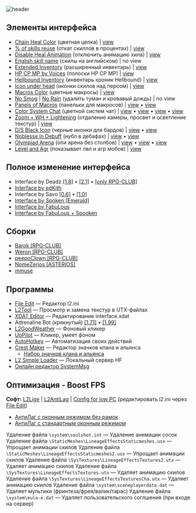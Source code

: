 

![header](https://sun9-31.userapi.com/IqWCkiQVp4akMgbZWI2eOM0feaH5H4WNck1Vbg/hdaAu8MFaAI.jpg)



## Элементы интерфейса

- [Chain Heal Color](files/Chain-Heal-Color.zip) (цветная цепка) | [view](https://i.imgur.com/kCOTYus.png)
- [% of skills reuse](files/Skill-Reuse.zip) (откат скиллов в процентах) | [view](https://i.imgur.com/zYAzIaL.png) 
- [Disable Heal Animation](files/Disable-Heal-Animation.zip) (отключить анимацию хила) | [view](https://imgur.com/ueWVAeg.png)
- [English skill name](files/En_Skillname.zip) (скилы на английском) | no view
- [Extended Inventory](files/Extended-Inventory.zip) (расширенный инвентарь) | [view](https://imgur.com/ls8A6gR.png)
- [HP CP MP by Voices](files/HP-CP-MP-by-Voices.zip) (полоски HP CP MP) | [view](https://imgur.com/ap7r7Vk.png)
- [Hellbound Inventory](files/Hellbound-Inventory.zip) (инвентарь хроник Hellbound) | [view](https://imgur.com/AXsxx8l.png)
- [Icon under head](files/Icon-Under-Head.zip) (иконки скилов над персом) | [view](https://imgur.com/xZZJxXy.png)
- [Macros Color](files/Macros-Color.zip) (цветные макросы) | [view](https://imgur.com/QKD7vD2.png)
- [No Smog](files/No-Smog.zip) | [No Rain](files/No-Rain.zip) (удалить туман и кровавый дождь) | no view
- [Panels of Macros](files/Panels-of-Macros.zip) (панельки для макросов) | [view](https://imgur.com/UJ969Xh.png) • [view](https://imgur.com/prTpV3p.png)
- [Color System Chat](files/Color-System-Chat.zip) (цветной систем чат) | [view](https://imgur.com/a/clS8Any) • [view](https://imgur.com/a/4aJSZdp) • [view](https://imgur.com/a/yvOrM7E) • [view](https://imgur.com/a/iWMyuL2)
- [Zoom + WH + Lightening](files/Zoom-WH-Lightening.zip) (отдаление камеры, просвет и осветление текстур) | [view](https://imgur.com/8ms2uyw.png)
- [D/S Black Icon](files/DS-Black-Icon.zip) (черные иконки для бардов) | [view](https://imgur.com/2NF5owL.png) • [view](https://imgur.com/Z90DWct.png)
- [Noblesse in Debuff](files/Noblesse-in-Debuff.zip) (нубл в дебафах) | [view](https://imgur.com/E08VvrK.png) • [view](https://imgur.com/DAArTV4.png)
- [Olympiad Arena](files/Olympiad-Arena.zip) (оли арена без столбов) | [view](https://imgur.com/I5fmTy6.png) • [view](https://imgur.com/q9mE0tc.png) • [view](https://imgur.com/k3R8z8a.png)
- [Level and Agr](files/Level-and-Agr.zip) (показывает лвл и агр мобов) | [view](https://imgur.com/DMNyY1Z.png)



## Полное изменение интерфейса

- Interface by Deadz [[1.8]](https://drive.google.com/file/d/1-fyM2evtY92XpkRlZwMkg7NTcoBpwL6A/view?usp=sharing) • [[2.1]](https://drive.google.com/file/d/1m3PNKBoGsF1HLjitp24cVLWH3yDIvmJC/view?usp=sharing) • [[only RPG-CLUB]](https://drive.google.com/file/d/1Q7zpc9opgjoib_1fKDFg3LJB3aPUuFiw/view?usp=sharing)
- [Interface by edKith](files/Interface-by-edKith.zip)
- Interface by Savo [[0.6]](https://drive.google.com/file/d/1asqvoaDA4rX19_XQD66Fbbtg5cptsXgc/view?usp=sharing) • [[1.0]](https://drive.google.com/file/d/1OwFopqCxeuVD6AKtzArvCbOsdLL1IbR-/view?usp=sharing)
- [Interface by Spoken [Emerald]](https://drive.google.com/file/d/1hnZhi-5puLKqgZGOQQPiG55ZO2rkq7nJ/view?usp=sharing)
- [Interface by FabuLous](https://drive.google.com/file/d/1lptutAvDhpdACu6Ghdi8VhsfYLc1Vntw/view?usp=sharing)
- [Interface by FabuLous + Spooken](https://drive.google.com/file/d/1MlT22oAKKJRl02bTkdElAvdPugI7FSeY/view?usp=sharing)



## Сборки

- [Barok [RPG-CLUB]](https://drive.google.com/file/d/1l9bhDCRMc2bnS4Xnfwp2ulwAJ1HIfHJ1/view?usp=sharing)
- [Weron [RPG-CLUB]](https://drive.google.com/file/d/1zqRv-ki_gIjN7DBvWrT-m2DCygueDXP2/view?usp=sharing)
- [peepoClown [RPG-CLUB]](https://drive.google.com/file/d/1cYpEhq6ci6OZPnFn7ORsgUB1_2vUbZY5/view?usp=sharing)
- [NomeZerios [ASTERIOS]](https://drive.google.com/file/d/1D3SW8qNAQ2NMu4824RbCjWuOm392mQ8r/view?usp=sharing)
- [mmuse](https://drive.google.com/file/d/1irdYL3KrTrkNngV6HHz_DMZTzeB1g_wN/view?usp=sharing)



## Программы

- [File Edit](https://drive.google.com/file/d/19Ue3x-FiMNlqGFu6gfBm3-X5ch1_lCbw/view?usp=sharing) — Редактор l2.ini
- [L2Tool](https://drive.google.com/file/d/12TKtMcjBZF5IUPeT8KOCQbAtxLMYakJM/view?usp=sharing) — Просмотр и замена текстур в UTX-файлах
- [XDAT Editor](https://drive.google.com/file/d/1QyuDebvbK2To7V2N89oTTHadOtqx7P2c/view?usp=sharing) — Редактирование interface.xdat
- Adrenaline Bot (крякнутый)  [[1.71]](https://drive.google.com/file/d/1gYCKky_Rn4ird4bnHh43vc0KsT4AB3Gn/view?usp=sharing) • [[1.99]](https://drive.google.com/file/d/1SsizwgeJ0phs_WrluyTJUvCpgSMt2xDv/view?usp=sharing)
- [L2GoodWeather](https://drive.google.com/file/d/1UGAs8RZHJTJZGWhF1vyZ9FI2pwrr8Scz/view?usp=sharing) — Фоновый кликер
- [UoPilot](https://uopilot.uokit.com/) — Кликер, умеет фоном
- [AutoHotkey](https://www.autohotkey.com/) — Автоматизация своих действий
- [Crest Maker](https://drive.google.com/file/d/1PEX9ztYZO-VRLLbwyWeJA6JrAoWal0GD/view?usp=sharing) — Редактор значков клана и альянса
  - [Набор значков клана и альянса](https://drive.google.com/file/d/1LPfuKhbclSmW0upH6BqvvYie8cCxZY_n/view?usp=sharing)
- [L2 Simple Loader](https://drive.google.com/file/d/1G0_w6qL4PqE8mrR40Ticq0e8j_tskrr6/view?usp=sharing) — Локальный сервер HF
- [Онлайн редактор SystemMsg](https://l2.zhumarin.ru/)



## Оптимизация - Boost FPS

**Софт:** [L2Lige](https://drive.google.com/file/d/1nWQHvDPfja3Yr77RXn75oMXmQZthfXs1/view?usp=sharing) | [L2AntiLag](https://drive.google.com/file/d/1Sx3O6DEmIkD_d8eQcOpOEuybwvViB-km/view?usp=sharing) | [Config for low PC](https://drive.google.com/file/d/1usoK4d8qhoZQboRCrLRmdXEw5oFhB0Ye/view?usp=sharing) (редактировать l2.ini через [File Edit](https://drive.google.com/file/d/19Ue3x-FiMNlqGFu6gfBm3-X5ch1_lCbw/view?usp=sharing))

- [АнтиЛаг с оконным режимом без рамок](https://drive.google.com/file/d/19vOjVSLjqomUZytCQ9YyVMGS8PXrbs8I/view?usp=sharing)
- [АнтиЛаг с стандартным оконным режимом](https://drive.google.com/file/d/1aLI5Mbwd1FkssbMJrUsWOiO2hkDHPvoN/view?usp=sharing)

Удаление файла `\system\soulshot.int` — Удаление анимации сосок
Удаление файла `\StaticMeshes\LineageEffectsStaticmeshes.usx` — Упрощает анимации скилов
Удаление файла `\StaticMeshes\LineageEffectsStaticmeshes2.usx` — Упрощает анимации скилов
Удаление файла `\SysTextures\LineageEffectsTextures2.utx` — Удаляет анимацию скилов
Удаление файла `\SysTextures\LineageEffectsTextures.utx` — Удаляет анимацию скилов
Удаление файла `\SysTextures\LineageEffectsTexturesСha.utx` — Удаляет анимацию скилов
Удаление файла `\system\sceneplayerdata.dat` — Удаляет мультики (фринтеза/фрея/валик/тарас)
Удаление файла `\system\eula-e.dat` — Удаляет пользовательского соглшения (при входе на сервер)

